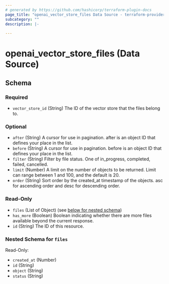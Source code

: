 ```yaml
---
# generated by https://github.com/hashicorp/terraform-plugin-docs
page_title: "openai_vector_store_files Data Source - terraform-provider-openai"
subcategory: ""
description: |-
  
---
```


# openai_vector_store_files (Data Source)





<!-- schema generated by tfplugindocs -->
## Schema

### Required

- `vector_store_id` (String) The ID of the vector store that the files belong to.

### Optional

- `after` (String) A cursor for use in pagination. after is an object ID that defines your place in the list.
- `before` (String) A cursor for use in pagination. before is an object ID that defines your place in the list.
- `filter` (String) Filter by file status. One of in_progress, completed, failed, cancelled.
- `limit` (Number) A limit on the number of objects to be returned. Limit can range between 1 and 100, and the default is 20.
- `order` (String) Sort order by the created_at timestamp of the objects. asc for ascending order and desc for descending order.

### Read-Only

- `files` (List of Object) (see [below for nested schema](#nestedatt--files))
- `has_more` (Boolean) Boolean indicating whether there are more files available beyond the current response.
- `id` (String) The ID of this resource.

<a id="nestedatt--files"></a>
### Nested Schema for `files`

Read-Only:

- `created_at` (Number)
- `id` (String)
- `object` (String)
- `status` (String)
